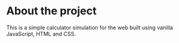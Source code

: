 # About the project

This is a simple calculator simulation for the web built using vanilla JavaScript, HTML and CSS.